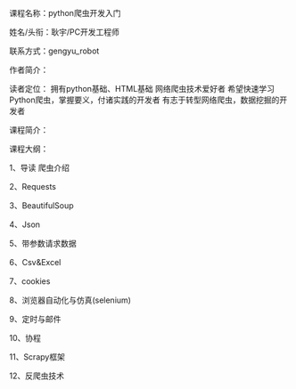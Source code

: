 课程名称：python爬虫开发入门

姓名/头衔：耿宇/PC开发工程师

联系方式：gengyu_robot

作者简介：

读者定位：
拥有python基础、HTML基础
网络爬虫技术爱好者
希望快速学习 Python爬虫，掌握要义，付诸实践的开发者
有志于转型网络爬虫，数据挖掘的开发者

课程简介：

课程大纲：

1、导读 爬虫介绍

2、Requests

3、BeautifulSoup

4、Json

5、带参数请求数据

6、Csv&Excel

7、cookies

8、浏览器自动化与仿真(selenium)

9、定时与邮件

10、协程

11、Scrapy框架

12、反爬虫技术
